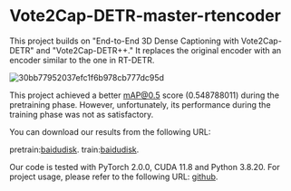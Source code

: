 # Vote2Cap-DETR-master-rtencoder
This project builds on "End-to-End 3D Dense Captioning with Vote2Cap-DETR" and "Vote2Cap-DETR++." It replaces the original encoder with an encoder similar to the one in RT-DETR.

![30bb77952037efc1f6b978cb777dc95d](https://github.com/user-attachments/assets/ab68423e-9197-4bdb-a7be-dae6a6563fdb)


This project achieved a better mAP@0.5 score (0.548788011) during the pretraining phase. However, unfortunately, its performance during the training phase was not as satisfactory.

You can download our results from the following URL: 

pretrain:[baidudisk](https://pan.baidu.com/s/1igjX_cAxPrjg_QBIR_ZR5Q?pwd=jxgg).
train:[baidudisk](https://pan.baidu.com/s/18kAV4zT_rif6OPrLLMcyxw?pwd=x8g3).

Our code is tested with PyTorch 2.0.0, CUDA 11.8 and Python 3.8.20.
For project usage, please refer to the following URL: [github](https://github.com/YFMika/3D-DETR-Caption/edit/main/README.md).
